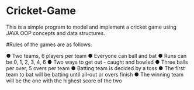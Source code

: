 # Cricket-Game
This is a simple program to model and implement a cricket game using JAVA OOP concepts and data structures. 

#Rules of the games are as follows:

● Two teams, 6 players per team
● Everyone can ball and bat
● Runs can be 0, 1, 2, 3, 4, 6
● Two ways to get out - caught and bowled
● Three balls per over, 5 overs per team
● Batting team is decided by a toss
● The first team to bat will be batting until all-out or overs finish
● The winning team will be the one with the highest score of the two
